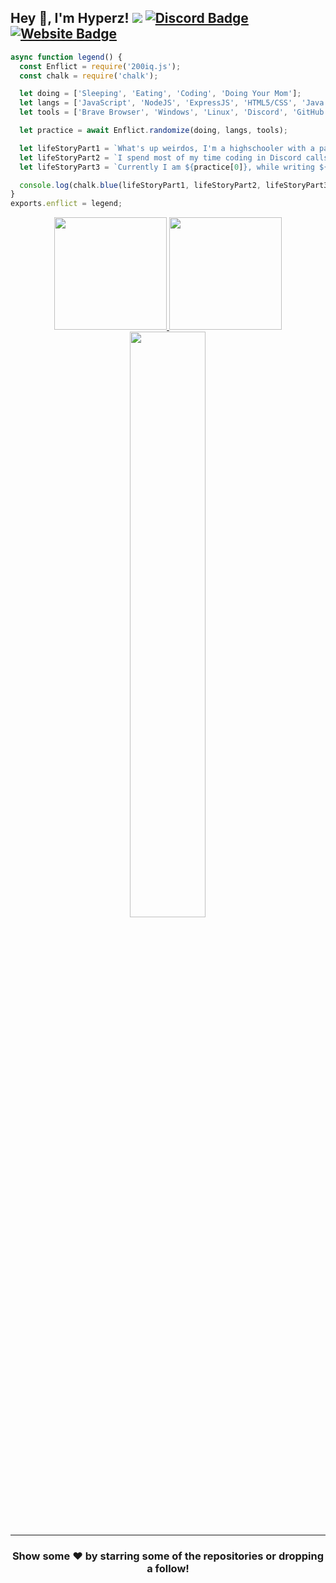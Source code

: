 
## Hey 👋, I'm Hyperz! ![](https://komarev.com/ghpvc/?username=Itz-Hyperz&label=Views&color=lightgrey&style=flat) [![Discord Badge](https://img.shields.io/badge/-Discord-9B9B9B?style=flat-square&logo=Discord&logoColor=white)](https://hyperz.net/discord) [![Website Badge](https://img.shields.io/badge/Website-9B9B9B?style=flat-square&logo=google-chrome&logoColor=white)](https://hyperz.net/)

```js
async function legend() {
  const Enflict = require('200iq.js');
  const chalk = require('chalk');

  let doing = ['Sleeping', 'Eating', 'Coding', 'Doing Your Mom'];
  let langs = ['JavaScript', 'NodeJS', 'ExpressJS', 'HTML5/CSS', 'Java', 'MySQL', 'Python', 'Markdown'];
  let tools = ['Brave Browser', 'Windows', 'Linux', 'Discord', 'GitHub'];

  let practice = await Enflict.randomize(doing, langs, tools);

  let lifeStoryPart1 = `What's up weirdos, I'm a highschooler with a passion for Software Development and Graphic Design! `;
  let lifeStoryPart2 = `I spend most of my time coding in Discord calls with friends, or playing games on Steam. `;
  let lifeStoryPart3 = `Currently I am ${practice[0]}, while writing ${practice[1]} on ${practice[2]}`;

  console.log(chalk.blue(lifeStoryPart1, lifeStoryPart2, lifeStoryPart3));
}
exports.enflict = legend;
```

<p align="center">
<a href="https://github.com/Enflict">
  <img height="180em" src="https://github-readme-stats.vercel.app/api?username=Itz-Enflict&show_icons=true&title_color=5865F2&icon_color=5865F2&text_color=FFFFFF&bg_color=171B23&include_all_commits=true&count_private=true"/>
  <img height="180em" src="https://github-readme-stats.vercel.app/api/top-langs/?username=Itz-Enflictz&layout=compact&langs_count=8&title_color=5865F2&icon_color=5865F2&text_color=FFFFFF&bg_color=171B23"/>
  <img width="49%" src="https://github-readme-streak-stats.herokuapp.com/?user=Itz-Enflict&fire=5865F2&fire=5865F2&currStreakNum=ffffff&sideLabels=5865F2&currStreakLabel=5865F2&stroke=5865F2&sideNums=ffffff&dates=ffffff&border=ffffff&text_color=FFFFFF&background=171B23" /></a>
</a>
</p>
 


---

<h3 align=center>Show some ❤️ by starring some of the repositories or dropping a follow!</h3>
